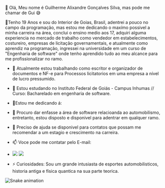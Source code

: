 🔹 Olá, Meu nome é Guilherme Alixandre Gonçalves Silva, mas pode me chamar de Gui 😅

🔹Tenho 19 Anos e sou do Interior de Goias, Brasil, adentrei a pouco no campo da programação, mas estou me dedicando o maxímo possivel a minha carreira na área, conclui o ensino medio aos 17, adquiri alguma experiencia no mercado de trabalho como vendedor em estabelecimentos, costureiro, empresas de licitação governamentais, e atualmente como aprendiz na programação, ingressei na universidade em um curso de "Engenharia de software" onde tenho aprendido tudo ao meu alcance para me profissionalizar no ramo. 

- 🔭 Atualmente estou trabalhando como escritor e organizador de documentos e NF-e para Processos licitatorios em uma empresa a nível de lucro pressumido.
- 🌱 Estou estudando no Instituto Federal de Goiás - Campus Inhumas // Curso: Bacharelado em engenharia de software.
- 🔹Estou me dedicando á:            
<i class="devicon-c-plain-wordmark colored"></i>
          
- 👯 Procuro dar enfasse a área de software relacioanda ao automobilismo, entretanto, estou disposto e disponivel para adentrar em qualquer ramo.
- 🤔 Preciso de ajuda se disponivel para contatos que possam me recomendar a um estagio e crescimento na carreira.
- 📫 Voce pode me contatar pelo E-mail:
-  <a href = "mailto:Guilhermealixanre8@gmail.com"><img loading="lazy" src="https://img.shields.io/badge/Gmail-D14836?style=for-the-badge&logo=gmail&logoColor=white" target="_blank"></a> <a href="https://instagram.com/_guilherme_ags_" target="_blank"><img loading="lazy" src="https://img.shields.io/badge/-Instagram-%23E4405F?style=for-the-badge&logo=instagram&logoColor=white" target="_blank"></a>
- ⚡ Curiosidades: Sou um grande intusiasta de esportes automobilisticos, historia antiga e física quantica na sua parte teorica.

![Snake animation](https://github.com/Guilherme-AGS-BR/seu-usuário-aqui/blob/output/github-contribution-grid-snake.svg)
